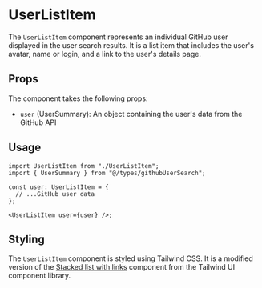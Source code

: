 # UserListItem

The `UserListItem` component represents an individual GitHub user displayed in the user search results. It is a list item that includes the user's avatar, name or login, and a link to the user's details page.

## Props
The component takes the following props:

- `user` (UserSummary): An object containing the user's data from the GitHub API

## Usage

```tsx
import UserListItem from "./UserListItem";
import { UserSummary } from "@/types/githubUserSearch";

const user: UserListItem = {
  // ...GitHub user data
};

<UserListItem user={user} />;
```

## Styling
The `UserListItem` component is styled using Tailwind CSS. It is a modified version of the [Stacked list with links](https://tailwindui.com/components/application-ui/lists/stacked-lists#component-13acf9810a8e9f90cc6a67a4b6d8b8f7) component from the Tailwind UI component library.
